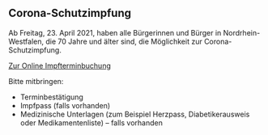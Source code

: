 ## Corona-Schutzimpfung

Ab Freitag, 23. April 2021, haben alle Bürgerinnen und Bürger in Nordrhein-Westfalen, die 70 Jahre und älter sind, die Möglichkeit zur Corona-Schutzimpfung.

[Zur Online Impfterminbuchung](https://termin.corona-impfung.nrw/home)

Bitte mitbringen:

* Terminbestätigung
* Impfpass (falls vorhanden)
* Medizinische Unterlagen (zum Beispiel Herzpass, Diabetikerausweis oder Medikamentenliste) – falls vorhanden
